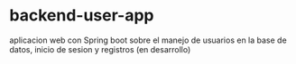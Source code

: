# backend-user-app
aplicacion web con Spring boot sobre el manejo de usuarios en la base de datos, inicio de sesion y registros (en desarrollo)
